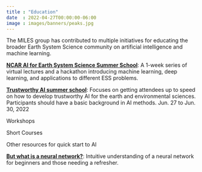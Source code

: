 ```yaml
---
title : "Education"
date  : 2022-04-27T00:00:00-06:00
image : images/banners/peaks.jpg
---
```


The MILES group has contributed to multiple initiatives for educating the broader Earth System Science community on artificial intelligence and machine learning.

**[NCAR AI for Earth System Science Summer School](https://www2.cisl.ucar.edu/events/summer-school/ai4ess/2020)**: A 1-week series of virtual lectures and a hackathon introducing machine learning, deep learning, and applications to different ESS problems.

**[Trustworthy AI summer school](https://www.cisl.ucar.edu/events/tai4es-2022-summer-school)**: Focuses on getting attendees up to speed on how to develop trustworthy AI for the earth and environmental sciences. Participants should have a basic background in AI methods. Jun. 27 to Jun. 30, 2022

Workshops

Short Courses

Other resources for quick start to AI

**[But what is a neural network?](https://www.youtube.com/watch?v=aircAruvnKk)**: Intuitive understanding of a neural network for beginners and those needing a refresher.